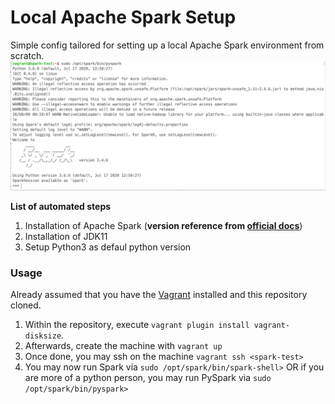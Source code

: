 # Local Apache Spark Setup

Simple config tailored for setting up a local Apache Spark environment from scratch.
![pyspark sample](/images/pyspark.png)

**List of automated steps**
  1. Installation of Apache Spark (__version reference from [official docs](https://spark.apache.org/downloads.html)__)
  2. Installation of JDK11
  3. Setup Python3 as defaul python version


### Usage
Already assumed that you have the [Vagrant](https://www.vagrantup.com) installed and this repository cloned.
  1. Within the repository, execute `vagrant plugin install vagrant-disksize`.
  2. Afterwards, create the machine with `vagrant up`
  3. Once done, you may ssh on the machine `vagrant ssh <spark-test>`
  4. You may now run Spark via `sudo /opt/spark/bin/spark-shell>` OR if you are more of a python person, you may run PySpark via `sudo /opt/spark/bin/pyspark>`
